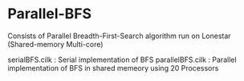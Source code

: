 Parallel-BFS
============

Consists of Parallel Breadth-First-Search algorithm run on Lonestar (Shared-memory Multi-core)

serialBFS.cilk : Serial implementation of BFS
parallelBFS.cilk : Parallel implementation of BFS in shared memeory using 20 Processors

